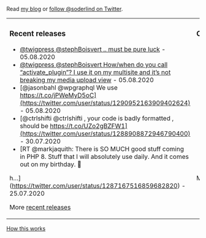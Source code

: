 Read [my blog](https://soderlind.no/) or [follow @soderlind on Twitter](https://twitter.com/soderlind).

<table><tr><td valign="top" width="33%">

### Recent releases
<!-- recent_releases starts -->
* [@twigpress @stephBoisvert .. must be pure luck](https://twitter.com/user/status/1290954208976527360) - 05.08.2020
* [@twigpress @stephBoisvert How/when do you call “activate_plugin”? I use it on my multisite and it’s not breaking my media upload view](https://twitter.com/user/status/1290953872123600903) - 05.08.2020
* [@jasonbahl @wpgraphql We use https://t.co/jPWeMyD5oC](https://twitter.com/user/status/1290952163909402624) - 05.08.2020
* [@ctrlshifti @ctrlshifti , your code is badly formatted 
, should be https://t.co/UZo2gBZFW1](https://twitter.com/user/status/1288908872946790400) - 30.07.2020
* [RT @markjaquith: There is SO MUCH good stuff coming in PHP 8. Stuff that I will absolutely use daily. And it comes out on my birthday. 🥳

h…](https://twitter.com/user/status/1287167516859682820) - 25.07.2020
<!-- recent_releases ends -->
More [recent releases](https://github.com/soderlind/soderlind/blob/main/releases.md)
</td><td valign="top" width="34%">

### On my blog
<!-- blog starts -->
* [How to import native ES modules in WordPress](https://soderlind.no/how-to-import-native-es-modules-in-wordpress/) - 04.12.2019
* [add_theme_support( 'disable_block_style')](https://soderlind.no/add-theme-support-disable-block-style/) - 07.11.2019
* [Hide block styles in Gutenberg](https://soderlind.no/hide-block-styles-in-gutenberg/) - 18.10.2019
* [Local by Flywheel: Using WordMove to mirror sites](https://soderlind.no/local-by-flywheel-using-wordmove-to-mirror-sites/) - 30.09.2019
* [Learn to code!](https://soderlind.no/learn-to-code/) - 21.12.2018
<!-- blog ends -->
More on [soderlind.no](https://soderlind.no/)
</td><td valign="top" width="33%">

### Read
<!-- read starts -->
* [Miscellaneous Developer Focused Changes in WordPress 5.5](https://make.wordpress.org/core/2020/07/29/miscellaneous-developer-focused-changes-in-wordpress-5-5) - 29.07.2020
* [New in PHP 8](https://stitcher.io/blog/new-in-php-8) - 25.07.2020
* [New wp_get_environment_type() function in WordPress 5.5](https://make.wordpress.org/core/2020/07/24/new-wp_get_environment_type-function-in-wordpress-5-5) - 24.07.2020
* [RSS Feeds for WordPress Plugin and Theme Support Forum Topics and Replies](https://kaspars.net/blog/wp-org-support-forum-rss-replies) - 24.07.2020
* [New XML Sitemaps Functionality in WordPress 5.5](https://make.wordpress.org/core/2020/07/22/new-xml-sitemaps-functionality-in-wordpress-5-5) - 23.07.2020
<!-- read ends -->
</td></tr></table>

<a href="https://simonwillison.net/2020/Jul/10/self-updating-profile-readme/">How this works</a>
